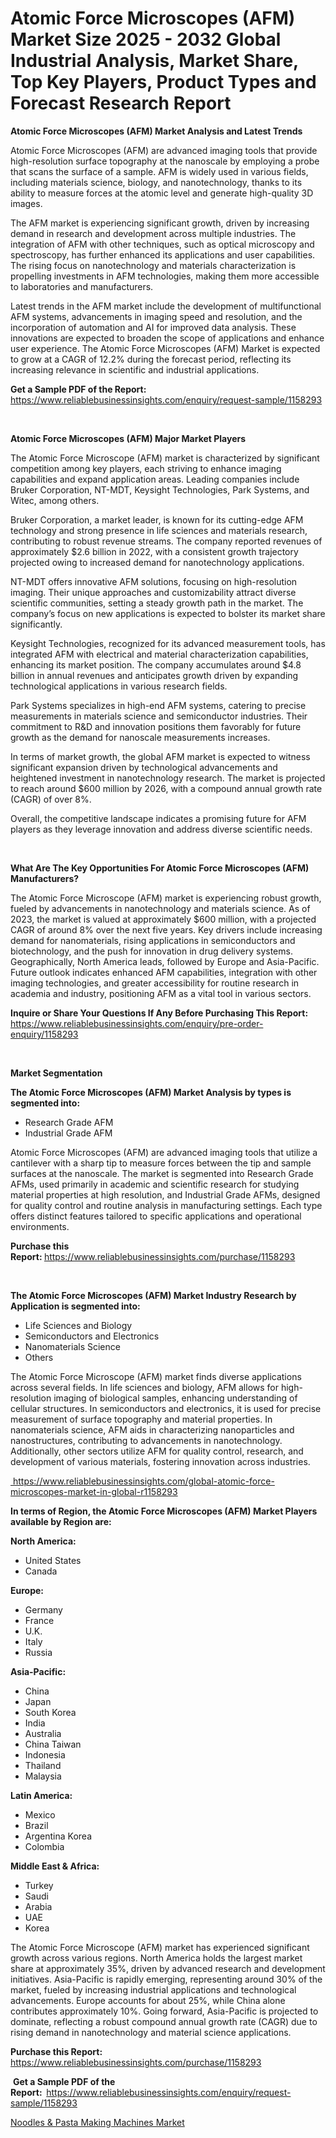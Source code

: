 <p><h1>Atomic Force Microscopes (AFM) Market Size 2025 - 2032 Global Industrial Analysis, Market Share, Top Key Players, Product Types and Forecast Research Report</h1></p><p><strong>Atomic Force Microscopes (AFM) Market Analysis and Latest Trends</strong></p>
<p><p>Atomic Force Microscopes (AFM) are advanced imaging tools that provide high-resolution surface topography at the nanoscale by employing a probe that scans the surface of a sample. AFM is widely used in various fields, including materials science, biology, and nanotechnology, thanks to its ability to measure forces at the atomic level and generate high-quality 3D images.</p><p>The AFM market is experiencing significant growth, driven by increasing demand in research and development across multiple industries. The integration of AFM with other techniques, such as optical microscopy and spectroscopy, has further enhanced its applications and user capabilities. The rising focus on nanotechnology and materials characterization is propelling investments in AFM technologies, making them more accessible to laboratories and manufacturers.</p><p>Latest trends in the AFM market include the development of multifunctional AFM systems, advancements in imaging speed and resolution, and the incorporation of automation and AI for improved data analysis. These innovations are expected to broaden the scope of applications and enhance user experience. The Atomic Force Microscopes (AFM) Market is expected to grow at a CAGR of 12.2% during the forecast period, reflecting its increasing relevance in scientific and industrial applications.</p></p>
<p><strong>Get a Sample PDF of the Report:&nbsp;</strong> <a href="https://www.reliablebusinessinsights.com/enquiry/request-sample/1158293?utm_campaign=2255&utm_medium=2&utm_source=Github&utm_content=ia&utm_term=24022025&utm_id=atomic-force-microscopes-afm">https://www.reliablebusinessinsights.com/enquiry/request-sample/1158293</a></p>
<p>&nbsp;</p>
<p><strong>Atomic Force Microscopes (AFM) Major Market Players</strong></p>
<p><p>The Atomic Force Microscope (AFM) market is characterized by significant competition among key players, each striving to enhance imaging capabilities and expand application areas. Leading companies include Bruker Corporation, NT-MDT, Keysight Technologies, Park Systems, and Witec, among others. </p><p>Bruker Corporation, a market leader, is known for its cutting-edge AFM technology and strong presence in life sciences and materials research, contributing to robust revenue streams. The company reported revenues of approximately $2.6 billion in 2022, with a consistent growth trajectory projected owing to increased demand for nanotechnology applications.</p><p>NT-MDT offers innovative AFM solutions, focusing on high-resolution imaging. Their unique approaches and customizability attract diverse scientific communities, setting a steady growth path in the market. The company’s focus on new applications is expected to bolster its market share significantly.</p><p>Keysight Technologies, recognized for its advanced measurement tools, has integrated AFM with electrical and material characterization capabilities, enhancing its market position. The company accumulates around $4.8 billion in annual revenues and anticipates growth driven by expanding technological applications in various research fields.</p><p>Park Systems specializes in high-end AFM systems, catering to precise measurements in materials science and semiconductor industries. Their commitment to R&D and innovation positions them favorably for future growth as the demand for nanoscale measurements increases.</p><p>In terms of market growth, the global AFM market is expected to witness significant expansion driven by technological advancements and heightened investment in nanotechnology research. The market is projected to reach around $600 million by 2026, with a compound annual growth rate (CAGR) of over 8%. </p><p>Overall, the competitive landscape indicates a promising future for AFM players as they leverage innovation and address diverse scientific needs.</p></p>
<p>&nbsp;</p>
<p><strong>What Are The Key Opportunities For Atomic Force Microscopes (AFM) Manufacturers?</strong></p>
<p><p>The Atomic Force Microscope (AFM) market is experiencing robust growth, fueled by advancements in nanotechnology and materials science. As of 2023, the market is valued at approximately $600 million, with a projected CAGR of around 8% over the next five years. Key drivers include increasing demand for nanomaterials, rising applications in semiconductors and biotechnology, and the push for innovation in drug delivery systems. Geographically, North America leads, followed by Europe and Asia-Pacific. Future outlook indicates enhanced AFM capabilities, integration with other imaging technologies, and greater accessibility for routine research in academia and industry, positioning AFM as a vital tool in various sectors.</p></p>
<p><strong>Inquire or Share Your Questions If Any Before Purchasing This Report:</strong> <a href="https://www.reliablebusinessinsights.com/enquiry/pre-order-enquiry/1158293?utm_campaign=2255&utm_medium=2&utm_source=Github&utm_content=ia&utm_term=24022025&utm_id=atomic-force-microscopes-afm">https://www.reliablebusinessinsights.com/enquiry/pre-order-enquiry/1158293</a></p>
<p>&nbsp;</p>
<p><strong>Market Segmentation</strong></p>
<p><strong>The Atomic Force Microscopes (AFM) Market Analysis by types is segmented into:</strong></p>
<p><ul><li>Research Grade AFM</li><li>Industrial Grade AFM</li></ul></p>
<p><p>Atomic Force Microscopes (AFM) are advanced imaging tools that utilize a cantilever with a sharp tip to measure forces between the tip and sample surfaces at the nanoscale. The market is segmented into Research Grade AFMs, used primarily in academic and scientific research for studying material properties at high resolution, and Industrial Grade AFMs, designed for quality control and routine analysis in manufacturing settings. Each type offers distinct features tailored to specific applications and operational environments.</p></p>
<p><strong>Purchase this Report:&nbsp;</strong><a href="https://www.reliablebusinessinsights.com/purchase/1158293?utm_campaign=2255&utm_medium=2&utm_source=Github&utm_content=ia&utm_term=24022025&utm_id=atomic-force-microscopes-afm">https://www.reliablebusinessinsights.com/purchase/1158293</a></p>
<p>&nbsp;</p>
<p><strong>The Atomic Force Microscopes (AFM) Market Industry Research by Application is segmented into:</strong></p>
<p><ul><li>Life Sciences and Biology</li><li>Semiconductors and Electronics</li><li>Nanomaterials Science</li><li>Others</li></ul></p>
<p><p>The Atomic Force Microscope (AFM) market finds diverse applications across several fields. In life sciences and biology, AFM allows for high-resolution imaging of biological samples, enhancing understanding of cellular structures. In semiconductors and electronics, it is used for precise measurement of surface topography and material properties. In nanomaterials science, AFM aids in characterizing nanoparticles and nanostructures, contributing to advancements in nanotechnology. Additionally, other sectors utilize AFM for quality control, research, and development of various materials, fostering innovation across industries.</p></p>
<p><a href="https://www.reliablebusinessinsights.com/global-atomic-force-microscopes-market-in-global-r1158293?utm_campaign=2255&utm_medium=2&utm_source=Github&utm_content=ia&utm_term=24022025&utm_id=atomic-force-microscopes-afm">&nbsp;https://www.reliablebusinessinsights.com/global-atomic-force-microscopes-market-in-global-r1158293</a></p>
<p><strong>In terms of Region, the Atomic Force Microscopes (AFM) Market Players available by Region are:</strong></p>
<p>
    <p> <strong> North America: </strong>
        <ul>
            <li>United States</li>
            <li>Canada</li>
        </ul>
        </p> 
    <p> <strong> Europe: </strong>
        <ul>
            <li>Germany</li>
            <li>France</li>
            <li>U.K.</li>
            <li>Italy</li>
            <li>Russia</li>
        </ul>
        </p> 
    <p> <strong> Asia-Pacific: </strong>
        <ul>
            <li>China</li>
            <li>Japan</li>
            <li>South Korea</li>
            <li>India</li>
            <li>Australia</li>
            <li>China Taiwan</li>
            <li>Indonesia</li>
            <li>Thailand</li>
            <li>Malaysia</li>
        </ul>
        </p> 
    <p> <strong> Latin America: </strong>
        <ul>
            <li>Mexico</li>
            <li>Brazil</li>
            <li>Argentina Korea</li>
            <li>Colombia</li>
        </ul>
        </p> 
    <p> <strong> Middle East & Africa: </strong>
        <ul>
            <li>Turkey</li>
            <li>Saudi</li>
            <li>Arabia</li>
            <li>UAE</li>
            <li>Korea</li>
        </ul>
    </p>
    </p>
<p><p>The Atomic Force Microscope (AFM) market has experienced significant growth across various regions. North America holds the largest market share at approximately 35%, driven by advanced research and development initiatives. Asia-Pacific is rapidly emerging, representing around 30% of the market, fueled by increasing industrial applications and technological advancements. Europe accounts for about 25%, while China alone contributes approximately 10%. Going forward, Asia-Pacific is projected to dominate, reflecting a robust compound annual growth rate (CAGR) due to rising demand in nanotechnology and material science applications.</p></p>
<p><strong>Purchase this Report: </strong><a href="https://www.reliablebusinessinsights.com/purchase/1158293?utm_campaign=2255&utm_medium=2&utm_source=Github&utm_content=ia&utm_term=24022025&utm_id=atomic-force-microscopes-afm">https://www.reliablebusinessinsights.com/purchase/1158293</a></p>
<p>&nbsp;<strong>Get a Sample PDF of the Report:&nbsp;&nbsp;</strong><a href="https://www.reliablebusinessinsights.com/enquiry/request-sample/1158293?utm_campaign=2255&utm_medium=2&utm_source=Github&utm_content=ia&utm_term=24022025&utm_id=atomic-force-microscopes-afm">https://www.reliablebusinessinsights.com/enquiry/request-sample/1158293</a></p>
<p><strong></strong></p>
<p><p><a href="https://github.com/kbollin866/Market-Research-Report-List-1/blob/main/noodles-pasta-making-machines-market.md?utm_campaign=2255&utm_medium=2&utm_source=Github&utm_content=ia&utm_term=24022025&utm_id=atomic-force-microscopes-afm">Noodles & Pasta Making Machines Market</a></p></p>